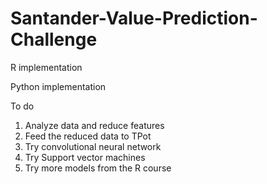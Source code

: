 # Santander-Value-Prediction-Challenge

R implementation





Python implementation







To do
1. Analyze data and reduce features
2. Feed the reduced data to TPot
3. Try convolutional neural network
4. Try Support vector machines
5. Try more models from the R course